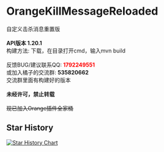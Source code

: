 # OrangeKillMessageReloaded
自定义击杀消息重置版<br>
<br>
**API版本 1.20.1**<br>
构建方法: 下载，在目录打开cmd，输入mvn build<br>
<br>
反馈BUG/建议联系QQ: **<font color="red">1792249551</font>**<br>
或加入橘子的交流群: **535820662**<br>
交流群里面有构建好的版本<br>
<br>
**未经许可，禁止转载**<br>
<br>
~~现已加入Orange插件全家桶~~
<br>
## Star History

[![Star History Chart](https://api.star-history.com/svg?repos=OrangeKillmessageReloaded/OrangeKillmessageReloaded&type=Date)](https://star-history.com/#OrangeKillmessageReloaded/OrangeKillmessageReloaded&Date)

